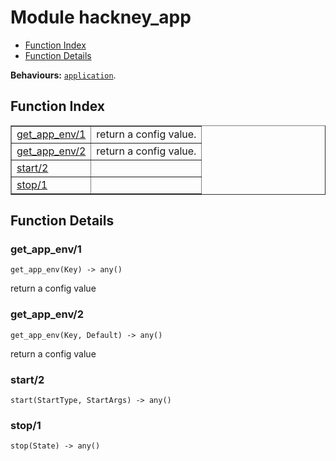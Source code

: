 

# Module hackney_app #
* [Function Index](#index)
* [Function Details](#functions)

__Behaviours:__ [`application`](application.md).

<a name="index"></a>

## Function Index ##


<table width="100%" border="1" cellspacing="0" cellpadding="2" summary="function index"><tr><td valign="top"><a href="#get_app_env-1">get_app_env/1</a></td><td>return a config value.</td></tr><tr><td valign="top"><a href="#get_app_env-2">get_app_env/2</a></td><td>return a config value.</td></tr><tr><td valign="top"><a href="#start-2">start/2</a></td><td></td></tr><tr><td valign="top"><a href="#stop-1">stop/1</a></td><td></td></tr></table>


<a name="functions"></a>

## Function Details ##

<a name="get_app_env-1"></a>

### get_app_env/1 ###

`get_app_env(Key) -> any()`

return a config value

<a name="get_app_env-2"></a>

### get_app_env/2 ###

`get_app_env(Key, Default) -> any()`

return a config value

<a name="start-2"></a>

### start/2 ###

`start(StartType, StartArgs) -> any()`

<a name="stop-1"></a>

### stop/1 ###

`stop(State) -> any()`

